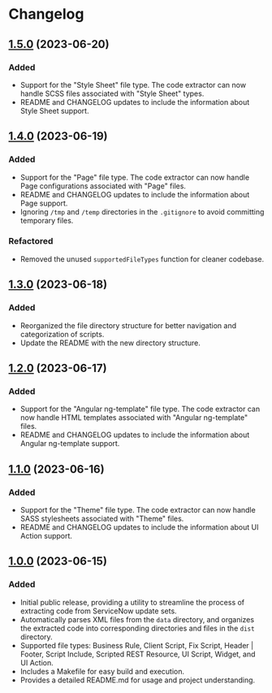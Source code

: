 # Changelog

## [1.5.0](https://github.com/stevengregory/sn-update-set-extractor/releases/tag/v1.5.0) (2023-06-20)

### Added

- Support for the "Style Sheet" file type. The code extractor can now handle SCSS files associated with "Style Sheet" types.
- README and CHANGELOG updates to include the information about Style Sheet support.

## [1.4.0](https://github.com/stevengregory/sn-update-set-extractor/releases/tag/v1.4.0) (2023-06-19)

### Added

- Support for the "Page" file type. The code extractor can now handle Page configurations associated with "Page" files.
- README and CHANGELOG updates to include the information about Page support.
- Ignoring `/tmp` and `/temp` directories in the `.gitignore` to avoid committing temporary files.

### Refactored

- Removed the unused `supportedFileTypes` function for cleaner codebase.

## [1.3.0](https://github.com/stevengregory/sn-update-set-extractor/releases/tag/v1.3.0) (2023-06-18)

### Added

- Reorganized the file directory structure for better navigation and categorization of scripts.
- Update the README with the new directory structure.

## [1.2.0](https://github.com/stevengregory/sn-update-set-extractor/releases/tag/v1.2.0) (2023-06-17)

### Added

- Support for the "Angular ng-template" file type. The code extractor can now handle HTML templates associated with "Angular ng-template" files.
- README and CHANGELOG updates to include the information about Angular ng-template support.

## [1.1.0](https://github.com/stevengregory/sn-update-set-extractor/releases/tag/v1.1.0) (2023-06-16)

### Added

- Support for the "Theme" file type. The code extractor can now handle SASS stylesheets associated with "Theme" files.
- README and CHANGELOG updates to include the information about UI Action support.

## [1.0.0](https://github.com/stevengregory/sn-update-set-extractor/releases/tag/v1.0.0) (2023-06-15)

### Added

- Initial public release, providing a utility to streamline the process of extracting code from ServiceNow update sets.
- Automatically parses XML files from the `data` directory, and organizes the extracted code into corresponding directories and files in the `dist` directory.
- Supported file types: Business Rule, Client Script, Fix Script, Header | Footer, Script Include, Scripted REST Resource, UI Script, Widget, and UI Action.
- Includes a Makefile for easy build and execution.
- Provides a detailed README.md for usage and project understanding.
